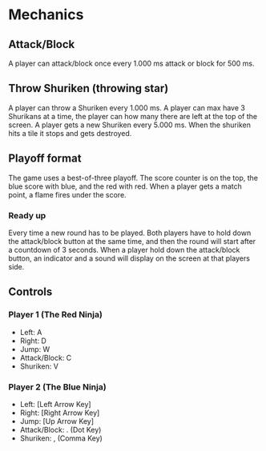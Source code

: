 # Mechanics
## Attack/Block
A player can attack/block once every 1.000 ms attack or block for 500 ms.
## Throw Shuriken (throwing star)
A player can throw a Shuriken every 1.000 ms. A player can max have 3 Shurikans at a time, the player can how many there are left at the top of the screen. A player gets a new Shuriken every 5.000 ms. When the shuriken hits a tile it stops and gets destroyed.
## Playoff format
The game uses a best-of-three playoff. The score counter is on the top, the blue score with blue, and the red with red. When a player gets a match point, a flame fires under the score.
### Ready up
Every time a new round has to be played. Both players have to hold down the attack/block button at the same time, and then the round will start after a countdown of 3 seconds. When a player hold down the attack/block button, an indicator and a sound will display on the screen at that players side.
## Controls
### Player 1 (The Red Ninja)
* Left: A
* Right: D
* Jump: W
* Attack/Block: C
* Shuriken: V
### Player 2 (The Blue Ninja)
* Left: [Left Arrow Key]
* Right: [Right Arrow Key]
* Jump: [Up Arrow Key]
* Attack/Block: . (Dot Key)
* Shuriken: , (Comma Key)
